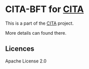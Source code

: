 # CITA-BFT for [CITA](https://github.com/citahub/cita)

This is a part of the [CITA](https://github.com/citahub/cita) project.

More details can found there.

## Licences

  Apache License 2.0
